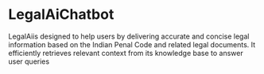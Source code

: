 # LegalAiChatbot
LegalAiis designed to help users by delivering accurate and concise legal information based on the Indian Penal Code and related legal documents. It efficiently retrieves relevant context from its knowledge base to answer user queries
